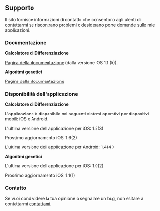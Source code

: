 ## Supporto

Il sito fornisce informazioni di contatto che consentono agli utenti di contattarmi se riscontrano problemi o desiderano porre domande sulle mie applicazioni.

### Documentazione

**Calcolatore di Differenziazione**

[Pagina della documentazione](https://www.taketechease.com/differentiation/differentiation-calculator-it.html) (dalla versione iOS 1.1 (5)).

**Algoritmi genetici**

[Pagina della documentazione](https://www.taketechease.com/optfinder/genetic-algorithms.html)

### Disponibilità dell'applicazione

**Calcolatore di Differenziazione**

  L'applicazione è disponibile nei seguenti sistemi operativi per dispositivi mobili: iOS e Android.

  L'ultima versione dell'applicazione per iOS: 1.5(3)

  Prossimo aggiornamento iOS: 1.6(2)
  
  L'ultima versione dell'applicazione per Android: 1.4(41)
  
**Algoritmi genetici**

  L'ultima versione dell'applicazione per iOS: 1.0(2)

  Prossimo aggiornamento iOS: 1.1(1)
  
### Contatto

Se vuoi condividere la tua opinione o segnalare un bug, non esitare a contattarmi [contattami](mailto:i.d.kosinska@gmail.com).
